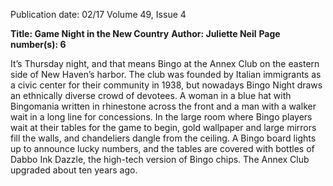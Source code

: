 Publication date: 02/17
Volume 49, Issue 4

**Title: Game Night in the New Country**
**Author: Juliette Neil**
**Page number(s): 6**

It’s Thursday night, and that means Bingo at the Annex 
Club on the eastern side of New Haven’s harbor. The 
club was founded by Italian immigrants as a civic center 
for their community in 1938, but nowadays Bingo Night 
draws an ethnically diverse crowd of devotees. A woman in 
a blue hat with Bingomania written in rhinestone across 
the front and a man with a walker wait in a long line for 
concessions. In the large room where Bingo players wait 
at their tables for the game to begin, gold wallpaper and 
large mirrors fill the walls, and chandeliers dangle from 
the ceiling. A Bingo board lights up to announce lucky 
numbers, and the tables are covered with bottles of Dabbo 
Ink Dazzle, the high-tech version of Bingo chips. The 
Annex Club upgraded about ten years ago.